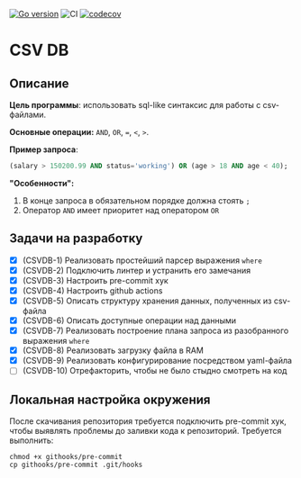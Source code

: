 [![Go version](https://img.shields.io/github/go-mod/go-version/stepan2volkov/csvdb.svg)](https://github.com/stepan2volkov/csvdb/blob/main/go.mod)
![CI](https://github.com/stepan2volkov/csvdb/actions/workflows/ci.yaml/badge.svg)
[![codecov](https://codecov.io/gh/stepan2volkov/csvdb/branch/main/graph/badge.svg?token=CP0CR6QKOE)](https://codecov.io/gh/stepan2volkov/csvdb)


# CSV DB

## Описание

__Цель программы__:  использовать sql-like синтаксис для работы с csv-файлами.

__Основные операции:__ `AND`, `OR`, `=`, `<`, `>`.

__Пример запроса__: 
```sql
(salary > 150200.99 AND status='working') OR (age > 18 AND age < 40);
```

__"Особенности":__
1. В конце запроса в обязательном порядке должна стоять `;`
2. Оператор `AND` имеет приоритет над оператором `OR`

## Задачи на разработку

- [x] \(CSVDB-1) Реализовать простейший парсер выражения `where`
- [x] \(CSVDB-2) Подключить линтер и устранить его замечания
- [x] \(CSVDB-3) Настроить pre-commit хук
- [x] \(CSVDB-4) Настроить github actions
- [x] \(CSVDB-5) Описать структуру хранения данных, полученных из csv-файла
- [x] \(CSVDB-6) Описать доступные операции над данными
- [x] \(CSVDB-7) Реализовать построение плана запроса из разобранного выражения `where`
- [x] \(CSVDB-8) Реализовать загрузку файла в RAM
- [x] \(CSVDB-9) Реализовать конфигурирование посредством yaml-файла
- [ ] \(CSVDB-10) Отрефакторить, чтобы не было стыдно смотреть на код

## Локальная настройка окружения

После скачивания репозитория требуется подключить pre-commit хук, чтобы выявлять проблемы до заливки кода к репозиторий.
Требуется выполнить:
```
chmod +x githooks/pre-commit
cp githooks/pre-commit .git/hooks
```